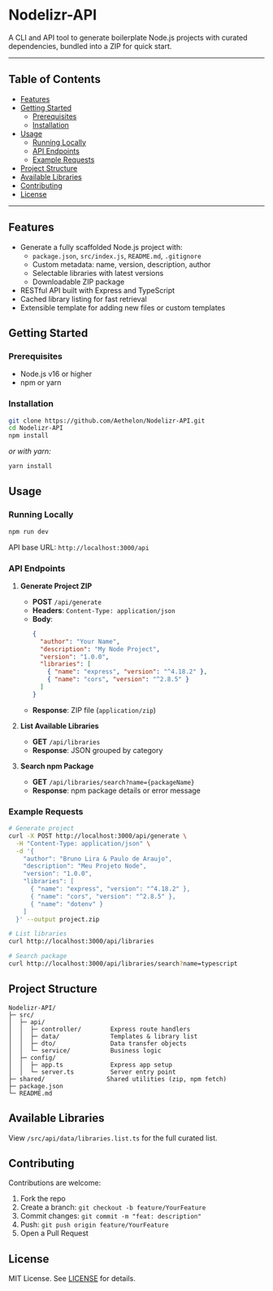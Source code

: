 # Nodelizr-API

A CLI and API tool to generate boilerplate Node.js projects with curated dependencies, bundled into a ZIP for quick start.

---

## Table of Contents

- [Features](#features)
- [Getting Started](#getting-started)
  - [Prerequisites](#prerequisites)
  - [Installation](#installation)
- [Usage](#usage)
  - [Running Locally](#running-locally)
  - [API Endpoints](#api-endpoints)
  - [Example Requests](#example-requests)
- [Project Structure](#project-structure)
- [Available Libraries](#available-libraries)
- [Contributing](#contributing)
- [License](#license)

---

## Features

- Generate a fully scaffolded Node.js project with:
  - `package.json`, `src/index.js`, `README.md`, `.gitignore`
  - Custom metadata: name, version, description, author
  - Selectable libraries with latest versions
  - Downloadable ZIP package
- RESTful API built with Express and TypeScript
- Cached library listing for fast retrieval
- Extensible template for adding new files or custom templates

## Getting Started

### Prerequisites

- Node.js v16 or higher
- npm or yarn

### Installation

```bash
git clone https://github.com/Aethelon/Nodelizr-API.git
cd Nodelizr-API
npm install
```

_or with yarn:_

```bash
yarn install
```

## Usage

### Running Locally

```bash
npm run dev
```

API base URL: `http://localhost:3000/api`

### API Endpoints

1. **Generate Project ZIP**

   - **POST** `/api/generate`
   - **Headers**: `Content-Type: application/json`
   - **Body**:
     ```json
     {
       "author": "Your Name",
       "description": "My Node Project",
       "version": "1.0.0",
       "libraries": [
         { "name": "express", "version": "^4.18.2" },
         { "name": "cors", "version": "^2.8.5" }
       ]
     }
     ```
   - **Response**: ZIP file (`application/zip`)

2. **List Available Libraries**

   - **GET** `/api/libraries`
   - **Response**: JSON grouped by category

3. **Search npm Package**
   - **GET** `/api/libraries/search?name={packageName}`
   - **Response**: npm package details or error message

### Example Requests

```bash
# Generate project
curl -X POST http://localhost:3000/api/generate \
  -H "Content-Type: application/json" \
  -d '{
    "author": "Bruno Lira & Paulo de Araujo",
    "description": "Meu Projeto Node",
    "version": "1.0.0",
    "libraries": [
      { "name": "express", "version": "^4.18.2" },
      { "name": "cors", "version": "^2.8.5" },
      { "name": "dotenv" }
    ]
  }' --output project.zip

# List libraries
curl http://localhost:3000/api/libraries

# Search package
curl http://localhost:3000/api/libraries/search?name=typescript
```

## Project Structure

```
Nodelizr-API/
├─ src/
│  ├─ api/
│  │  ├─ controller/        Express route handlers
│  │  ├─ data/              Templates & library list
│  │  ├─ dto/               Data transfer objects
│  │  └─ service/           Business logic
│  ├─ config/
│  │  ├─ app.ts             Express app setup
│  │  └─ server.ts          Server entry point
├─ shared/                 Shared utilities (zip, npm fetch)
├─ package.json
└─ README.md
```

## Available Libraries

View `/src/api/data/libraries.list.ts` for the full curated list.

## Contributing

Contributions are welcome:

1. Fork the repo
2. Create a branch: `git checkout -b feature/YourFeature`
3. Commit changes: `git commit -m "feat: description"`
4. Push: `git push origin feature/YourFeature`
5. Open a Pull Request

## License

MIT License. See [LICENSE](LICENSE) for details.
